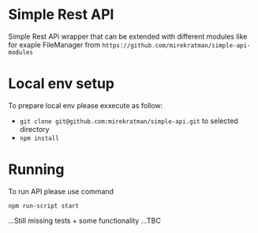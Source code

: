 # Simple Rest API

Simple Rest APi wrapper that can be extended with different modules like for exaple FileManager from 
`https://github.com/mirekratman/simple-api-modules`


# Local env setup

To prepare local env please exxecute as follow:

- `git clone git@github.com:mirekratman/simple-api.git` to selected directory
- `npm install` 

# Running

To run API please use command

`npm run-script start`


...Still missing tests + some functionality 
...TBC
